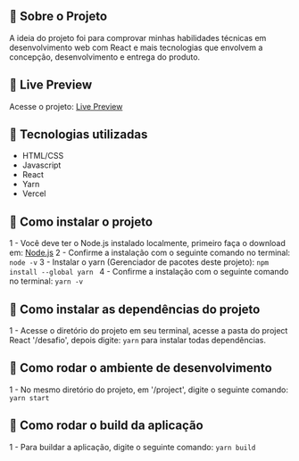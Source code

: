 ## 🚀 Sobre o Projeto
A ideia do projeto foi para comprovar minhas habilidades técnicas em desenvolvimento web com React e mais tecnologias que envolvem a concepção, desenvolvimento e entrega do produto.

## 🚀 Live Preview
Acesse o projeto: [Live Preview](https://desafio-front-end-five-eta.vercel.app/)

## 🚀 Tecnologias utilizadas
- HTML/CSS
- Javascript
- React
- Yarn
- Vercel

## 🚀 Como instalar o projeto
1 - Você deve ter o Node.js instalado localmente, primeiro faça o download em: [Node.js](https://nodejs.org/en/download/)
2 - Confirme a instalação com o seguinte comando no terminal: `node -v`
3 - Instalar o yarn (Gerenciador de pacotes deste projeto): `npm install --global yarn
`
4 - Confirme a instalação com o seguinte comando no terminal: `yarn -v`

## 🚀 Como instalar as dependências do projeto
1 - Acesse o diretório do projeto em seu terminal, acesse a pasta do project React '/desafio', depois digite: `yarn` para instalar todas dependências.

## 🚀 Como rodar o ambiente de desenvolvimento
1 - No mesmo diretório do projeto, em '/project', digite o seguinte comando: `yarn start`

## 🚀 Como rodar o build da aplicação
1 - Para buildar a aplicação, digite o seguinte comando: `yarn build`